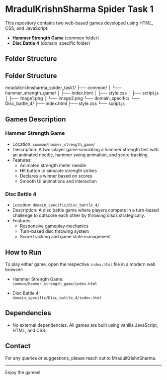 # MradulKrishnSharma Spider Task 1

This repository contains two web-based games developed using HTML, CSS, and JavaScript:

- **Hammer Strength Game** (common folder)
- **Disc Battle 4** (domain_specific folder)

## Folder Structure

## Folder Structure

mradulkrishnsharma_spider_task1/
├── common/
│   └── hammer_strength_game/
│       ├── index.html
│       ├── style.css
│       ├── script.js
│       ├── image1.png
│       └── image2.png
└── domain_specific/
    └── Disc_battle_4/
        ├── index.html
        ├── style.css
        └── script.js

## Games Description

### Hammer Strength Game

- Location: `common/hammer_strength_game/`
- Description: A two-player game simulating a hammer strength test with an animated needle, hammer swing animation, and score tracking.
- Features:
  - Animated strength meter needle
  - Hit button to simulate strength strikes
  - Declares a winner based on scores
  - Smooth UI animations and interaction

### Disc Battle 4

- Location: `domain_specific/Disc_battle_4/`
- Description: A disc battle game where players compete in a turn-based challenge to outscore each other by throwing discs strategically.
- Features:
  - Responsive gameplay mechanics
  - Turn-based disc throwing system
  - Score tracking and game state management

## How to Run

To play either game, open the respective `index.html` file in a modern web browser:

- Hammer Strength Game:  
  `common/hammer_strength_game/index.html`

- Disc Battle 4:  
  `domain_specific/Disc_battle_4/index.html`

## Dependencies

- No external dependencies. All games are built using vanilla JavaScript, HTML, and CSS.

## Contact

For any queries or suggestions, please reach out to MradulKrishnSharma.

---

Enjoy the games!

